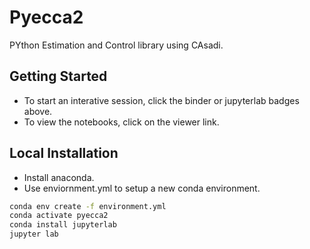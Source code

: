 # Pyecca2

PYthon Estimation and Control library using CAsadi.

## Getting Started

* To start an interative session, click the binder or jupyterlab badges above.
* To view the notebooks, click on the viewer link.

## Local Installation

* Install anaconda.
* Use enviornment.yml to setup a new conda environment.

```bash
conda env create -f environment.yml
conda activate pyecca2
conda install jupyterlab
jupyter lab
```
